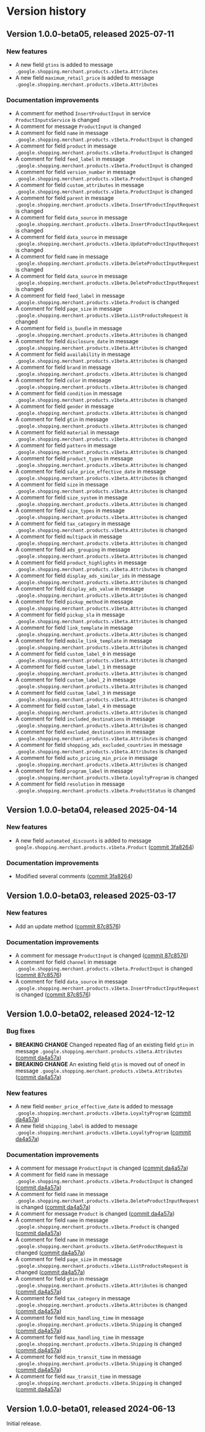 # Version history

## Version 1.0.0-beta05, released 2025-07-11

### New features

- A new field `gtins` is added to message `.google.shopping.merchant.products.v1beta.Attributes`
- A new field `maximum_retail_price` is added to message `.google.shopping.merchant.products.v1beta.Attributes`

### Documentation improvements

- A comment for method `InsertProductInput` in service `ProductInputsService` is changed
- A comment for message `ProductInput` is changed
- A comment for field `name` in message `.google.shopping.merchant.products.v1beta.ProductInput` is changed
- A comment for field `product` in message `.google.shopping.merchant.products.v1beta.ProductInput` is changed
- A comment for field `feed_label` in message `.google.shopping.merchant.products.v1beta.ProductInput` is changed
- A comment for field `version_number` in message `.google.shopping.merchant.products.v1beta.ProductInput` is changed
- A comment for field `custom_attributes` in message `.google.shopping.merchant.products.v1beta.ProductInput` is changed
- A comment for field `parent` in message `.google.shopping.merchant.products.v1beta.InsertProductInputRequest` is changed
- A comment for field `data_source` in message `.google.shopping.merchant.products.v1beta.InsertProductInputRequest` is changed
- A comment for field `data_source` in message `.google.shopping.merchant.products.v1beta.UpdateProductInputRequest` is changed
- A comment for field `name` in message `.google.shopping.merchant.products.v1beta.DeleteProductInputRequest` is changed
- A comment for field `data_source` in message `.google.shopping.merchant.products.v1beta.DeleteProductInputRequest` is changed
- A comment for field `feed_label` in message `.google.shopping.merchant.products.v1beta.Product` is changed
- A comment for field `page_size` in message `.google.shopping.merchant.products.v1beta.ListProductsRequest` is changed
- A comment for field `is_bundle` in message `.google.shopping.merchant.products.v1beta.Attributes` is changed
- A comment for field `disclosure_date` in message `.google.shopping.merchant.products.v1beta.Attributes` is changed
- A comment for field `availability` in message `.google.shopping.merchant.products.v1beta.Attributes` is changed
- A comment for field `brand` in message `.google.shopping.merchant.products.v1beta.Attributes` is changed
- A comment for field `color` in message `.google.shopping.merchant.products.v1beta.Attributes` is changed
- A comment for field `condition` in message `.google.shopping.merchant.products.v1beta.Attributes` is changed
- A comment for field `gender` in message `.google.shopping.merchant.products.v1beta.Attributes` is changed
- A comment for field `gtin` in message `.google.shopping.merchant.products.v1beta.Attributes` is changed
- A comment for field `material` in message `.google.shopping.merchant.products.v1beta.Attributes` is changed
- A comment for field `pattern` in message `.google.shopping.merchant.products.v1beta.Attributes` is changed
- A comment for field `product_types` in message `.google.shopping.merchant.products.v1beta.Attributes` is changed
- A comment for field `sale_price_effective_date` in message `.google.shopping.merchant.products.v1beta.Attributes` is changed
- A comment for field `size` in message `.google.shopping.merchant.products.v1beta.Attributes` is changed
- A comment for field `size_system` in message `.google.shopping.merchant.products.v1beta.Attributes` is changed
- A comment for field `size_types` in message `.google.shopping.merchant.products.v1beta.Attributes` is changed
- A comment for field `tax_category` in message `.google.shopping.merchant.products.v1beta.Attributes` is changed
- A comment for field `multipack` in message `.google.shopping.merchant.products.v1beta.Attributes` is changed
- A comment for field `ads_grouping` in message `.google.shopping.merchant.products.v1beta.Attributes` is changed
- A comment for field `product_highlights` in message `.google.shopping.merchant.products.v1beta.Attributes` is changed
- A comment for field `display_ads_similar_ids` in message `.google.shopping.merchant.products.v1beta.Attributes` is changed
- A comment for field `display_ads_value` in message `.google.shopping.merchant.products.v1beta.Attributes` is changed
- A comment for field `pickup_method` in message `.google.shopping.merchant.products.v1beta.Attributes` is changed
- A comment for field `pickup_sla` in message `.google.shopping.merchant.products.v1beta.Attributes` is changed
- A comment for field `link_template` in message `.google.shopping.merchant.products.v1beta.Attributes` is changed
- A comment for field `mobile_link_template` in message `.google.shopping.merchant.products.v1beta.Attributes` is changed
- A comment for field `custom_label_0` in message `.google.shopping.merchant.products.v1beta.Attributes` is changed
- A comment for field `custom_label_1` in message `.google.shopping.merchant.products.v1beta.Attributes` is changed
- A comment for field `custom_label_2` in message `.google.shopping.merchant.products.v1beta.Attributes` is changed
- A comment for field `custom_label_3` in message `.google.shopping.merchant.products.v1beta.Attributes` is changed
- A comment for field `custom_label_4` in message `.google.shopping.merchant.products.v1beta.Attributes` is changed
- A comment for field `included_destinations` in message `.google.shopping.merchant.products.v1beta.Attributes` is changed
- A comment for field `excluded_destinations` in message `.google.shopping.merchant.products.v1beta.Attributes` is changed
- A comment for field `shopping_ads_excluded_countries` in message `.google.shopping.merchant.products.v1beta.Attributes` is changed
- A comment for field `auto_pricing_min_price` in message `.google.shopping.merchant.products.v1beta.Attributes` is changed
- A comment for field `program_label` in message `.google.shopping.merchant.products.v1beta.LoyaltyProgram` is changed
- A comment for field `resolution` in message `.google.shopping.merchant.products.v1beta.ProductStatus` is changed

## Version 1.0.0-beta04, released 2025-04-14

### New features

- A new field `automated_discounts` is added to message `google.shopping.merchant.products.v1beta.Product` ([commit 3fa8264](https://github.com/googleapis/google-cloud-dotnet/commit/3fa82645814f3a40b22bb69ffae700265f48572f))

### Documentation improvements

- Modified several comments ([commit 3fa8264](https://github.com/googleapis/google-cloud-dotnet/commit/3fa82645814f3a40b22bb69ffae700265f48572f))

## Version 1.0.0-beta03, released 2025-03-17

### New features

- Add an update method ([commit 87c8576](https://github.com/googleapis/google-cloud-dotnet/commit/87c8576ac63970055bd230753bb439bc9dbeeafa))

### Documentation improvements

- A comment for message `ProductInput` is changed ([commit 87c8576](https://github.com/googleapis/google-cloud-dotnet/commit/87c8576ac63970055bd230753bb439bc9dbeeafa))
- A comment for field `channel` in message `.google.shopping.merchant.products.v1beta.ProductInput` is changed ([commit 87c8576](https://github.com/googleapis/google-cloud-dotnet/commit/87c8576ac63970055bd230753bb439bc9dbeeafa))
- A comment for field `data_source` in message `.google.shopping.merchant.products.v1beta.InsertProductInputRequest` is changed ([commit 87c8576](https://github.com/googleapis/google-cloud-dotnet/commit/87c8576ac63970055bd230753bb439bc9dbeeafa))

## Version 1.0.0-beta02, released 2024-12-12

### Bug fixes

- **BREAKING CHANGE** Changed repeated flag of an existing field `gtin` in message `.google.shopping.merchant.products.v1beta.Attributes` ([commit da4a57a](https://github.com/googleapis/google-cloud-dotnet/commit/da4a57a076cee8e9534ace58e65a6c159df3c02d))
- **BREAKING CHANGE** An existing field `gtin` is moved out of oneof in message `.google.shopping.merchant.products.v1beta.Attributes` ([commit da4a57a](https://github.com/googleapis/google-cloud-dotnet/commit/da4a57a076cee8e9534ace58e65a6c159df3c02d))

### New features

- A new field `member_price_effective_date` is added to message `.google.shopping.merchant.products.v1beta.LoyaltyProgram` ([commit da4a57a](https://github.com/googleapis/google-cloud-dotnet/commit/da4a57a076cee8e9534ace58e65a6c159df3c02d))
- A new field `shipping_label` is added to message `.google.shopping.merchant.products.v1beta.LoyaltyProgram` ([commit da4a57a](https://github.com/googleapis/google-cloud-dotnet/commit/da4a57a076cee8e9534ace58e65a6c159df3c02d))

### Documentation improvements

- A comment for message `ProductInput` is changed ([commit da4a57a](https://github.com/googleapis/google-cloud-dotnet/commit/da4a57a076cee8e9534ace58e65a6c159df3c02d))
- A comment for field `name` in message `.google.shopping.merchant.products.v1beta.ProductInput` is changed ([commit da4a57a](https://github.com/googleapis/google-cloud-dotnet/commit/da4a57a076cee8e9534ace58e65a6c159df3c02d))
- A comment for field `name` in message `.google.shopping.merchant.products.v1beta.DeleteProductInputRequest` is changed ([commit da4a57a](https://github.com/googleapis/google-cloud-dotnet/commit/da4a57a076cee8e9534ace58e65a6c159df3c02d))
- A comment for message `Product` is changed ([commit da4a57a](https://github.com/googleapis/google-cloud-dotnet/commit/da4a57a076cee8e9534ace58e65a6c159df3c02d))
- A comment for field `name` in message `.google.shopping.merchant.products.v1beta.Product` is changed ([commit da4a57a](https://github.com/googleapis/google-cloud-dotnet/commit/da4a57a076cee8e9534ace58e65a6c159df3c02d))
- A comment for field `name` in message `.google.shopping.merchant.products.v1beta.GetProductRequest` is changed ([commit da4a57a](https://github.com/googleapis/google-cloud-dotnet/commit/da4a57a076cee8e9534ace58e65a6c159df3c02d))
- A comment for field `page_size` in message `.google.shopping.merchant.products.v1beta.ListProductsRequest` is changed ([commit da4a57a](https://github.com/googleapis/google-cloud-dotnet/commit/da4a57a076cee8e9534ace58e65a6c159df3c02d))
- A comment for field `gtin` in message `.google.shopping.merchant.products.v1beta.Attributes` is changed ([commit da4a57a](https://github.com/googleapis/google-cloud-dotnet/commit/da4a57a076cee8e9534ace58e65a6c159df3c02d))
- A comment for field `tax_category` in message `.google.shopping.merchant.products.v1beta.Attributes` is changed ([commit da4a57a](https://github.com/googleapis/google-cloud-dotnet/commit/da4a57a076cee8e9534ace58e65a6c159df3c02d))
- A comment for field `min_handling_time` in message `.google.shopping.merchant.products.v1beta.Shipping` is changed ([commit da4a57a](https://github.com/googleapis/google-cloud-dotnet/commit/da4a57a076cee8e9534ace58e65a6c159df3c02d))
- A comment for field `max_handling_time` in message `.google.shopping.merchant.products.v1beta.Shipping` is changed ([commit da4a57a](https://github.com/googleapis/google-cloud-dotnet/commit/da4a57a076cee8e9534ace58e65a6c159df3c02d))
- A comment for field `min_transit_time` in message `.google.shopping.merchant.products.v1beta.Shipping` is changed ([commit da4a57a](https://github.com/googleapis/google-cloud-dotnet/commit/da4a57a076cee8e9534ace58e65a6c159df3c02d))
- A comment for field `max_transit_time` in message `.google.shopping.merchant.products.v1beta.Shipping` is changed ([commit da4a57a](https://github.com/googleapis/google-cloud-dotnet/commit/da4a57a076cee8e9534ace58e65a6c159df3c02d))

## Version 1.0.0-beta01, released 2024-06-13

Initial release.
